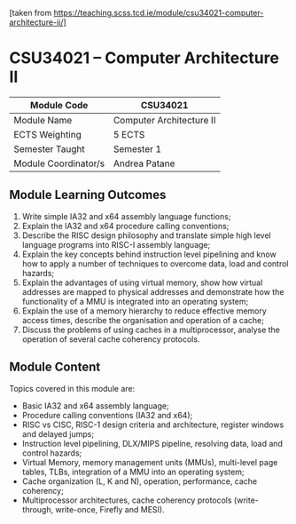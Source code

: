 [taken from https://teaching.scss.tcd.ie/module/csu34021-computer-architecture-ii/]

# CSU34021 – Computer Architecture II
| Module Code | CSU34021 |
| --- | --- |
| Module Name | Computer Architecture II |
| ECTS Weighting | 	5 ECTS |
| Semester Taught | Semester 1 |
| Module Coordinator/s   | Andrea Patane |

## Module Learning Outcomes

1. Write simple IA32 and x64 assembly language functions;
2. Explain the IA32 and x64 procedure calling conventions;
3. Describe the RISC design philosophy and translate simple high level language programs into RISC-I assembly language;
4. Explain the key concepts behind instruction level pipelining and know how to apply a number of techniques to overcome data, load and control hazards;
5. Explain the advantages of using virtual memory, show how virtual addresses are mapped to physical addresses and demonstrate how the functionality of a MMU is integrated into an operating system;
6. Explain the use of a memory hierarchy to reduce effective memory access times, describe the organisation and operation of a cache;
7. Discuss the problems of using caches in a multiprocessor, analyse the operation of several cache coherency protocols.

## Module Content

Topics covered in this module are:

- Basic IA32 and x64 assembly language;
- Procedure calling conventions (IA32 and x64);
- RISC vs CISC, RISC-1 design criteria and architecture, register windows and delayed jumps;
- Instruction level pipelining, DLX/MIPS pipeline, resolving data, load and control hazards;
- Virtual Memory, memory management units (MMUs), multi-level page tables, TLBs, integration of a MMU into an operating system;
- Cache organization (L, K and N), operation, performance, cache coherency;
- Multiprocessor architectures, cache coherency protocols (write-through, write-once, Firefly and MESI).


